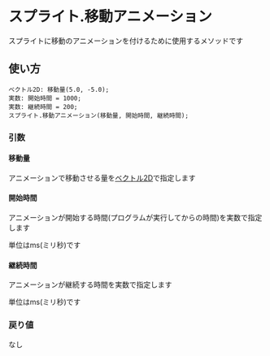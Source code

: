 # スプライト.移動アニメーション

スプライトに移動のアニメーションを付けるために使用するメソッドです

## 使い方

```
ベクトル2D: 移動量(5.0, -5.0);
実数: 開始時間 = 1000;
実数: 継続時間 = 200;
スプライト.移動アニメーション(移動量, 開始時間, 継続時間);
```

### 引数

#### 移動量

アニメーションで移動させる量を[ベクトル2D](/lib/math/vec2)で指定します

#### 開始時間

アニメーションが開始する時間(プログラムが実行してからの時間)を実数で指定します

単位はms(ミリ秒)です

#### 継続時間


アニメーションが継続する時間を実数で指定します

単位はms(ミリ秒)です

### 戻り値

なし